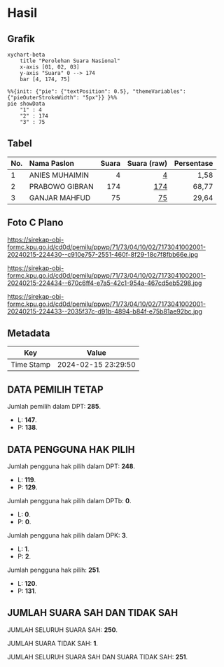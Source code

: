# Hasil

## Grafik

```mermaid
xychart-beta
    title "Perolehan Suara Nasional"
    x-axis [01, 02, 03]
    y-axis "Suara" 0 --> 174
    bar [4, 174, 75]
```

```mermaid
%%{init: {"pie": {"textPosition": 0.5}, "themeVariables": {"pieOuterStrokeWidth": "5px"}} }%%
pie showData
    "1" : 4
    "2" : 174
    "3" : 75
```

## Tabel

| No. | Nama Paslon    | Suara | Suara (raw) | Persentase |
|:--- |:-------------- | -----:| -----------:| ----------:|
| 1   | ANIES MUHAIMIN | 4     | [4][p-1]    | 1,58       |
| 2   | PRABOWO GIBRAN | 174   | [174][p-2]  | 68,77      |
| 3   | GANJAR MAHFUD  | 75    | [75][p-3]   | 29,64      |


[p-1]: https://github.com/gigit-pemilu/pemilu-2024/blob/main/pilpres/hitung-suara/sub/71-sulawesi-utara/sub/73-kota-tomohon/sub/04-tomohon-barat/sub/1002-woloan-dua/sub/001-tps/sub/paslon-1.txt
[p-2]: https://github.com/gigit-pemilu/pemilu-2024/blob/main/pilpres/hitung-suara/sub/71-sulawesi-utara/sub/73-kota-tomohon/sub/04-tomohon-barat/sub/1002-woloan-dua/sub/001-tps/sub/paslon-2.txt
[p-3]: https://github.com/gigit-pemilu/pemilu-2024/blob/main/pilpres/hitung-suara/sub/71-sulawesi-utara/sub/73-kota-tomohon/sub/04-tomohon-barat/sub/1002-woloan-dua/sub/001-tps/sub/paslon-3.txt

## Foto C Plano

https://sirekap-obj-formc.kpu.go.id/cd0d/pemilu/ppwp/71/73/04/10/02/7173041002001-20240215-224430--c910e757-2551-460f-8f29-18c7f8fbb66e.jpg

https://sirekap-obj-formc.kpu.go.id/cd0d/pemilu/ppwp/71/73/04/10/02/7173041002001-20240215-224434--670c6ff4-e7a5-42c1-954a-467cd5eb5298.jpg

https://sirekap-obj-formc.kpu.go.id/cd0d/pemilu/ppwp/71/73/04/10/02/7173041002001-20240215-224433--2035f37c-d91b-4894-b84f-e75b81ae92bc.jpg


## Metadata

| Key        | Value               |
| ---------- | ------------------- |
| Time Stamp | 2024-02-15 23:29:50 |


## DATA PEMILIH TETAP

Jumlah pemilih dalam DPT: **285**.
 * L: **147**.
 * P: **138**.

## DATA PENGGUNA HAK PILIH

Jumlah pengguna hak pilih dalam DPT: **248**.
 * L: **119**.
 * P: **129**.

Jumlah pengguna hak pilih dalam DPTb: **0**.
 * L: **0**.
 * P: **0**.

Jumlah pengguna hak pilih dalam DPK: **3**.
 * L: **1**.
 * P: **2**.

Jumlah pengguna hak pilih: **251**.
 * L: **120**.
 * P: **131**.

## JUMLAH SUARA SAH DAN TIDAK SAH

JUMLAH SELURUH SUARA SAH: **250**.

JUMLAH SUARA TIDAK SAH: **1**.

JUMLAH SELURUH SUARA SAH DAN SUARA TIDAK SAH: **251**.


